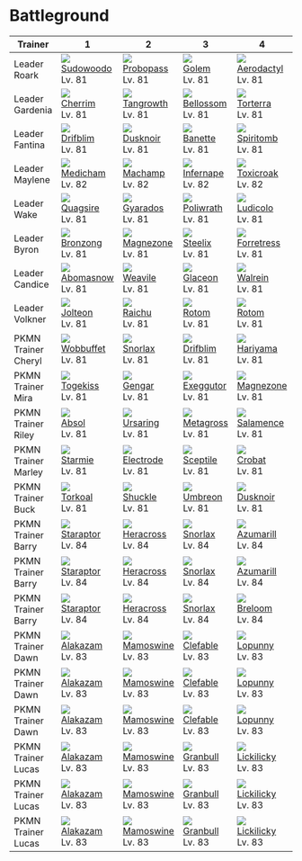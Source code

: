 # Battleground

Trainer             | 1                                 | 2                                 | 3                                 | 4                                  | 5                                 | 6
---                 | ---                               | ---                               | ---                               | ---                                | ---                               | ---
Leader Roark        | ![][185]<br>[Sudowoodo]<br>Lv. 81 | ![][476]<br>[Probopass]<br>Lv. 81 | ![][076]<br>[Golem]<br>Lv. 81     | ![][142]<br>[Aerodactyl]<br>Lv. 81 | ![][248]<br>[Tyranitar]<br>Lv. 81 | ![][409]<br>[Rampardos]<br>Lv. 82
Leader Gardenia     | ![][421]<br>[Cherrim]<br>Lv. 81   | ![][465]<br>[Tangrowth]<br>Lv. 81 | ![][182]<br>[Bellossom]<br>Lv. 81 | ![][389]<br>[Torterra]<br>Lv. 81   | ![][286]<br>[Breloom]<br>Lv. 81   | ![][407]<br>[Roserade]<br>Lv. 82
Leader Fantina      | ![][426]<br>[Drifblim]<br>Lv. 81  | ![][477]<br>[Dusknoir]<br>Lv. 81  | ![][354]<br>[Banette]<br>Lv. 81   | ![][442]<br>[Spiritomb]<br>Lv. 81  | ![][094]<br>[Gengar]<br>Lv. 81    | ![][429]<br>[Mismagius]<br>Lv. 82
Leader Maylene      | ![][308]<br>[Medicham]<br>Lv. 82  | ![][068]<br>[Machamp]<br>Lv. 82   | ![][392]<br>[Infernape]<br>Lv. 82 | ![][454]<br>[Toxicroak]<br>Lv. 82  | ![][475]<br>[Gallade]<br>Lv. 82   | ![][448]<br>[Lucario]<br>Lv. 83
Leader Wake         | ![][195]<br>[Quagsire]<br>Lv. 81  | ![][130]<br>[Gyarados]<br>Lv. 81  | ![][062]<br>[Poliwrath]<br>Lv. 81 | ![][272]<br>[Ludicolo]<br>Lv. 81   | ![][319]<br>[Sharpedo]<br>Lv. 81  | ![][419]<br>[Floatzel]<br>Lv. 82
Leader Byron        | ![][437]<br>[Bronzong]<br>Lv. 81  | ![][462]<br>[Magnezone]<br>Lv. 81 | ![][208]<br>[Steelix]<br>Lv. 81   | ![][205]<br>[Forretress]<br>Lv. 81 | ![][306]<br>[Aggron]<br>Lv. 81    | ![][411]<br>[Bastiodon]<br>Lv. 82
Leader Candice      | ![][460]<br>[Abomasnow]<br>Lv. 81 | ![][461]<br>[Weavile]<br>Lv. 81   | ![][471]<br>[Glaceon]<br>Lv. 81   | ![][365]<br>[Walrein]<br>Lv. 81    | ![][473]<br>[Mamoswine]<br>Lv. 81 | ![][478]<br>[Froslass]<br>Lv. 82
Leader Volkner      | ![][135]<br>[Jolteon]<br>Lv. 81   | ![][026]<br>[Raichu]<br>Lv. 81    | ![][479]<br>[Rotom]<br>Lv. 81     | ![][479]<br>[Rotom]<br>Lv. 81      | ![][405]<br>[Luxray]<br>Lv. 81    | ![][466]<br>[Electivire]<br>Lv. 82
PKMN Trainer Cheryl | ![][202]<br>[Wobbuffet]<br>Lv. 81 | ![][143]<br>[Snorlax]<br>Lv. 81   | ![][426]<br>[Drifblim]<br>Lv. 81  | ![][297]<br>[Hariyama]<br>Lv. 81   | ![][321]<br>[Wailord]<br>Lv. 81   | ![][242]<br>[Blissey]<br>Lv. 82
PKMN Trainer Mira   | ![][468]<br>[Togekiss]<br>Lv. 81  | ![][094]<br>[Gengar]<br>Lv. 81    | ![][103]<br>[Exeggutor]<br>Lv. 81 | ![][462]<br>[Magnezone]<br>Lv. 81  | ![][474]<br>[Porygon-Z]<br>Lv. 81 | ![][065]<br>[Alakazam]<br>Lv. 82
PKMN Trainer Riley  | ![][359]<br>[Absol]<br>Lv. 81     | ![][217]<br>[Ursaring]<br>Lv. 81  | ![][376]<br>[Metagross]<br>Lv. 81 | ![][373]<br>[Salamence]<br>Lv. 81  | ![][289]<br>[Slaking]<br>Lv. 81   | ![][448]<br>[Lucario]<br>Lv. 82
PKMN Trainer Marley | ![][121]<br>[Starmie]<br>Lv. 81   | ![][101]<br>[Electrode]<br>Lv. 81 | ![][254]<br>[Sceptile]<br>Lv. 81  | ![][169]<br>[Crobat]<br>Lv. 81     | ![][461]<br>[Weavile]<br>Lv. 81   | ![][059]<br>[Arcanine]<br>Lv. 82
PKMN Trainer Buck   | ![][324]<br>[Torkoal]<br>Lv. 81   | ![][213]<br>[Shuckle]<br>Lv. 81   | ![][197]<br>[Umbreon]<br>Lv. 81   | ![][477]<br>[Dusknoir]<br>Lv. 81   | ![][091]<br>[Cloyster]<br>Lv. 81  | ![][344]<br>[Claydol]<br>Lv. 82
PKMN Trainer Barry  | ![][398]<br>[Staraptor]<br>Lv. 84 | ![][214]<br>[Heracross]<br>Lv. 84 | ![][143]<br>[Snorlax]<br>Lv. 84   | ![][184]<br>[Azumarill]<br>Lv. 84  | ![][059]<br>[Arcanine]<br>Lv. 84  | ![][389]<br>[Torterra]<br>Lv. 85
PKMN Trainer Barry  | ![][398]<br>[Staraptor]<br>Lv. 84 | ![][214]<br>[Heracross]<br>Lv. 84 | ![][143]<br>[Snorlax]<br>Lv. 84   | ![][184]<br>[Azumarill]<br>Lv. 84  | ![][286]<br>[Breloom]<br>Lv. 84   | ![][392]<br>[Infernape]<br>Lv. 85
PKMN Trainer Barry  | ![][398]<br>[Staraptor]<br>Lv. 84 | ![][214]<br>[Heracross]<br>Lv. 84 | ![][143]<br>[Snorlax]<br>Lv. 84   | ![][286]<br>[Breloom]<br>Lv. 84    | ![][059]<br>[Arcanine]<br>Lv. 84  | ![][395]<br>[Empoleon]<br>Lv. 85
PKMN Trainer Dawn   | ![][065]<br>[Alakazam]<br>Lv. 83  | ![][473]<br>[Mamoswine]<br>Lv. 83 | ![][036]<br>[Clefable]<br>Lv. 83  | ![][428]<br>[Lopunny]<br>Lv. 83    | ![][134]<br>[Vaporeon]<br>Lv. 83  | ![][389]<br>[Torterra]<br>Lv. 84
PKMN Trainer Dawn   | ![][065]<br>[Alakazam]<br>Lv. 83  | ![][473]<br>[Mamoswine]<br>Lv. 83 | ![][036]<br>[Clefable]<br>Lv. 83  | ![][428]<br>[Lopunny]<br>Lv. 83    | ![][135]<br>[Jolteon]<br>Lv. 83   | ![][392]<br>[Infernape]<br>Lv. 84
PKMN Trainer Dawn   | ![][065]<br>[Alakazam]<br>Lv. 83  | ![][473]<br>[Mamoswine]<br>Lv. 83 | ![][036]<br>[Clefable]<br>Lv. 83  | ![][428]<br>[Lopunny]<br>Lv. 83    | ![][136]<br>[Flareon]<br>Lv. 83   | ![][395]<br>[Empoleon]<br>Lv. 84
PKMN Trainer Lucas  | ![][065]<br>[Alakazam]<br>Lv. 83  | ![][473]<br>[Mamoswine]<br>Lv. 83 | ![][210]<br>[Granbull]<br>Lv. 83  | ![][463]<br>[Lickilicky]<br>Lv. 83 | ![][134]<br>[Vaporeon]<br>Lv. 83  | ![][389]<br>[Torterra]<br>Lv. 84
PKMN Trainer Lucas  | ![][065]<br>[Alakazam]<br>Lv. 83  | ![][473]<br>[Mamoswine]<br>Lv. 83 | ![][210]<br>[Granbull]<br>Lv. 83  | ![][463]<br>[Lickilicky]<br>Lv. 83 | ![][135]<br>[Jolteon]<br>Lv. 83   | ![][392]<br>[Infernape]<br>Lv. 84
PKMN Trainer Lucas  | ![][065]<br>[Alakazam]<br>Lv. 83  | ![][473]<br>[Mamoswine]<br>Lv. 83 | ![][210]<br>[Granbull]<br>Lv. 83  | ![][463]<br>[Lickilicky]<br>Lv. 83 | ![][136]<br>[Flareon]<br>Lv. 83   | ![][395]<br>[Empoleon]<br>Lv. 84

[Raichu]: ../../pokemon_changes/026/
[Clefable]: ../../pokemon_changes/036/
[Arcanine]: ../../pokemon_changes/059/
[Poliwrath]: ../../pokemon_changes/062/
[Alakazam]: ../../pokemon_changes/065/
[Machamp]: ../../pokemon_changes/068/
[Golem]: ../../pokemon_changes/076/
[Cloyster]: ../../pokemon_changes/091/
[Gengar]: ../../pokemon_changes/094/
[Electrode]: ../../pokemon_changes/101/
[Exeggutor]: ../../pokemon_changes/103/
[Starmie]: ../../pokemon_changes/121/
[Gyarados]: ../../pokemon_changes/130/
[Vaporeon]: ../../pokemon_changes/134/
[Jolteon]: ../../pokemon_changes/135/
[Flareon]: ../../pokemon_changes/136/
[Aerodactyl]: ../../pokemon_changes/142/
[Snorlax]: ../../pokemon_changes/143/
[Crobat]: ../../pokemon_changes/169/
[Bellossom]: ../../pokemon_changes/182/
[Azumarill]: ../../pokemon_changes/184/
[Sudowoodo]: ../../pokemon_changes/185/
[Quagsire]: ../../pokemon_changes/195/
[Umbreon]: ../../pokemon_changes/197/
[Wobbuffet]: ../../pokemon_changes/202/
[Forretress]: ../../pokemon_changes/205/
[Steelix]: ../../pokemon_changes/208/
[Granbull]: ../../pokemon_changes/210/
[Shuckle]: ../../pokemon_changes/213/
[Heracross]: ../../pokemon_changes/214/
[Ursaring]: ../../pokemon_changes/217/
[Blissey]: ../../pokemon_changes/242/
[Tyranitar]: ../../pokemon_changes/248/
[Sceptile]: ../../pokemon_changes/254/
[Ludicolo]: ../../pokemon_changes/272/
[Breloom]: ../../pokemon_changes/286/
[Slaking]: ../../pokemon_changes/289/
[Hariyama]: ../../pokemon_changes/297/
[Aggron]: ../../pokemon_changes/306/
[Medicham]: ../../pokemon_changes/308/
[Sharpedo]: ../../pokemon_changes/319/
[Wailord]: ../../pokemon_changes/321/
[Torkoal]: ../../pokemon_changes/324/
[Claydol]: ../../pokemon_changes/344/
[Banette]: ../../pokemon_changes/354/
[Absol]: ../../pokemon_changes/359/
[Walrein]: ../../pokemon_changes/365/
[Salamence]: ../../pokemon_changes/373/
[Metagross]: ../../pokemon_changes/376/
[Torterra]: ../../pokemon_changes/389/
[Infernape]: ../../pokemon_changes/392/
[Empoleon]: ../../pokemon_changes/395/
[Staraptor]: ../../pokemon_changes/398/
[Luxray]: ../../pokemon_changes/405/
[Roserade]: ../../pokemon_changes/407/
[Rampardos]: ../../pokemon_changes/409/
[Bastiodon]: ../../pokemon_changes/411/
[Floatzel]: ../../pokemon_changes/419/
[Cherrim]: ../../pokemon_changes/421/
[Drifblim]: ../../pokemon_changes/426/
[Lopunny]: ../../pokemon_changes/428/
[Mismagius]: ../../pokemon_changes/429/
[Bronzong]: ../../pokemon_changes/437/
[Spiritomb]: ../../pokemon_changes/442/
[Lucario]: ../../pokemon_changes/448/
[Toxicroak]: ../../pokemon_changes/454/
[Abomasnow]: ../../pokemon_changes/460/
[Weavile]: ../../pokemon_changes/461/
[Magnezone]: ../../pokemon_changes/462/
[Lickilicky]: ../../pokemon_changes/463/
[Tangrowth]: ../../pokemon_changes/465/
[Electivire]: ../../pokemon_changes/466/
[Togekiss]: ../../pokemon_changes/468/
[Glaceon]: ../../pokemon_changes/471/
[Mamoswine]: ../../pokemon_changes/473/
[Porygon-Z]: ../../pokemon_changes/474/
[Gallade]: ../../pokemon_changes/475/
[Probopass]: ../../pokemon_changes/476/
[Dusknoir]: ../../pokemon_changes/477/
[Froslass]: ../../pokemon_changes/478/
[Rotom]: ../../pokemon_changes/479/
[026]: ../img/pokemon/026.png
[036]: ../img/pokemon/036.png
[059]: ../img/pokemon/059.png
[062]: ../img/pokemon/062.png
[065]: ../img/pokemon/065.png
[068]: ../img/pokemon/068.png
[076]: ../img/pokemon/076.png
[091]: ../img/pokemon/091.png
[094]: ../img/pokemon/094.png
[101]: ../img/pokemon/101.png
[103]: ../img/pokemon/103.png
[121]: ../img/pokemon/121.png
[130]: ../img/pokemon/130.png
[134]: ../img/pokemon/134.png
[135]: ../img/pokemon/135.png
[136]: ../img/pokemon/136.png
[142]: ../img/pokemon/142.png
[143]: ../img/pokemon/143.png
[169]: ../img/pokemon/169.png
[182]: ../img/pokemon/182.png
[184]: ../img/pokemon/184.png
[185]: ../img/pokemon/185.png
[195]: ../img/pokemon/195.png
[197]: ../img/pokemon/197.png
[202]: ../img/pokemon/202.png
[205]: ../img/pokemon/205.png
[208]: ../img/pokemon/208.png
[210]: ../img/pokemon/210.png
[213]: ../img/pokemon/213.png
[214]: ../img/pokemon/214.png
[217]: ../img/pokemon/217.png
[242]: ../img/pokemon/242.png
[248]: ../img/pokemon/248.png
[254]: ../img/pokemon/254.png
[272]: ../img/pokemon/272.png
[286]: ../img/pokemon/286.png
[289]: ../img/pokemon/289.png
[297]: ../img/pokemon/297.png
[306]: ../img/pokemon/306.png
[308]: ../img/pokemon/308.png
[319]: ../img/pokemon/319.png
[321]: ../img/pokemon/321.png
[324]: ../img/pokemon/324.png
[344]: ../img/pokemon/344.png
[354]: ../img/pokemon/354.png
[359]: ../img/pokemon/359.png
[365]: ../img/pokemon/365.png
[373]: ../img/pokemon/373.png
[376]: ../img/pokemon/376.png
[389]: ../img/pokemon/389.png
[392]: ../img/pokemon/392.png
[395]: ../img/pokemon/395.png
[398]: ../img/pokemon/398.png
[405]: ../img/pokemon/405.png
[407]: ../img/pokemon/407.png
[409]: ../img/pokemon/409.png
[411]: ../img/pokemon/411.png
[419]: ../img/pokemon/419.png
[421]: ../img/pokemon/421.png
[426]: ../img/pokemon/426.png
[428]: ../img/pokemon/428.png
[429]: ../img/pokemon/429.png
[437]: ../img/pokemon/437.png
[442]: ../img/pokemon/442.png
[448]: ../img/pokemon/448.png
[454]: ../img/pokemon/454.png
[460]: ../img/pokemon/460.png
[461]: ../img/pokemon/461.png
[462]: ../img/pokemon/462.png
[463]: ../img/pokemon/463.png
[465]: ../img/pokemon/465.png
[466]: ../img/pokemon/466.png
[468]: ../img/pokemon/468.png
[471]: ../img/pokemon/471.png
[473]: ../img/pokemon/473.png
[474]: ../img/pokemon/474.png
[475]: ../img/pokemon/475.png
[476]: ../img/pokemon/476.png
[477]: ../img/pokemon/477.png
[478]: ../img/pokemon/478.png
[479]: ../img/pokemon/479.png
